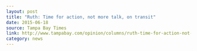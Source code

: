 ```yaml
---
layout: post
title: "Ruth: Time for action, not more talk, on transit"
date: 2015-06-18
source: Tampa Bay Times
link: http://www.tampabay.com/opinion/columns/ruth-time-for-action-not-more-talk-on-transit/2234189
category: news
---
```


